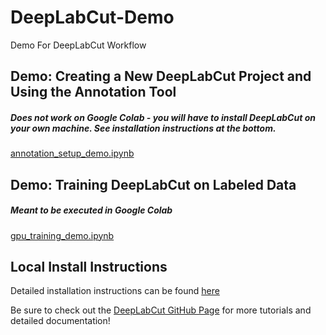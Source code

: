 # DeepLabCut-Demo
Demo For DeepLabCut Workflow

## Demo: Creating a New DeepLabCut Project and Using the Annotation Tool
##### Does not work on Google Colab - you will have to install DeepLabCut on your own machine. See installation instructions at the bottom.
[annotation_setup_demo.ipynb](./annotation_setup_demo.ipynb)

## Demo: Training DeepLabCut on Labeled Data
##### Meant to be executed in Google Colab
[gpu_training_demo.ipynb](./gpu_training_demo.ipynb)

## Local Install Instructions
Detailed installation instructions can be found [here](https://github.com/AlexEMG/DeepLabCut/blob/master/docs/installation.md)

Be sure to check out the [DeepLabCut GitHub Page](https://github.com/AlexEMG/DeepLabCut) for more tutorials and detailed documentation!
